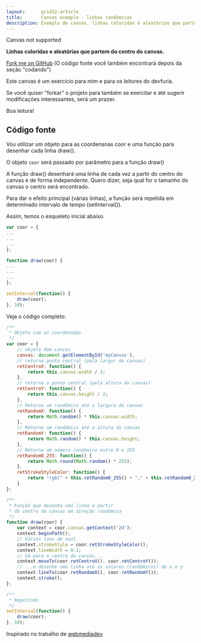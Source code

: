 ```yaml
---
layout:      grid12-article
title:       Canvas exemplo - linhas randômicas
description: Exemplo de canvas, linhas coloridas e aleatórias que partem do centro do canvas. 
---
```


<canvas id='myCanvas' height='150'>Canvas not supported</canvas>
<script>
    /**
     * Objeto com as coordenadas
     */
    var coor = {
        // objeto dom canvas
        canvas: document.getElementById('myCanvas'),
        // retorna ponto central (pela largur do canvas)
        retCentroX: function() {
            return this.canvas.width / 2;
        },
        // retorna o ponto central (pela altura do canvas)
        retCentroY: function() {
            return this.canvas.height / 2;
        },
        // Retorna um randômico até a largura do canvas
        retRandomX: function() {
            return Math.random() * this.canvas.width;
        },
        // Retorna um randômico até a altura do canvas
        retRandomY: function() {
            return Math.random() * this.canvas.height;
        },
        // Retorna um número randômico entre 0 e 255
        retRandom0_255: function() {
            return Math.round(Math.random() * 255);
        },
        retStrokeStyleColor: function() {
            return "rgb(" + this.retRandom0_255() + "," + this.retRandom0_255() + "," + this.retRandom0_255() + ")";
        }
    };

    /**
     * Função que desenha uma linha a partir
     * do centro do canvas em direção randômica
     */
    function draw(coor) {
        var context = coor.canvas.getContext('2d');
        context.beginPath();
        // Vários tons de azul
        context.strokeStyle = coor.retStrokeStyleColor();
        context.lineWidth = 0.1;
        // Vá para o centro do canvas...
        context.moveTo(coor.retCentroX(), coor.retCentroY());
        // ...e desenhe uma linha até os valores (randômicos) de x e y
        context.lineTo(coor.retRandomX(), coor.retRandomY());
        context.stroke();
    }
    ;

    /**
     * Repetindo
     */
    setInterval(function() {
        draw(coor);
    }, 10);
</script>


__Linhas coloridas e aleatórias que partem do centro do canvas.__

[Fork me on GitHub](https://github.com/devfuria/canvas/tree/master/linhas-rando-coloridas "link-externo") (O código 
fonte você também encontrará depois da seção "codando")

Este canvas é um exercício para mim e para os leitores do devfuria.

Se você quiser "forkar" o projeto para também se exercitar e até sugerir modificações interessantes, será um prazer.

Boa leitura!



Código fonte
---

Vou utilizar um objeto para as coordenanas coor e uma função para desenhar cada linha draw().

O objeto `coor` será passado por parâmetro para a função draw()

A função draw() desenhará uma linha de cada vez a partir do centro do canvas e de forma independente. Quero dizer, seja
qual for o tamanho do canvas o centro será encontrado.

Para dar o efeito principal (várias linhas), a função será repetida em determinado intervalo de tempo (setInterval()).

Assim, temos o esqueleto inicial abaixo.

```javascript
var coor = {
...
...
...
};

function draw(coor) {
...
...
...
};

setInterval(function() {
    draw(coor);
}, 10);
```


Veja o código completo:

```javascript
/**
 * Objeto com as coordenadas
 */
var coor = {
    // objeto dom canvas
    canvas: document.getElementById('myCanvas'),
    // retorna ponto central (pela largur do canvas)
    retCentroX: function() {
        return this.canvas.width / 2;
    },
    // retorna o ponto central (pela altura do canvas)
    retCentroY: function() {
        return this.canvas.height / 2;
    },
    // Retorna um randômico até a largura do canvas
    retRandomX: function() {
        return Math.random() * this.canvas.width;
    },
    // Retorna um randômico até a altura do canvas
    retRandomY: function() {
        return Math.random() * this.canvas.height;
    },
    // Retorna um número randômico entre 0 e 255
    retRandom0_255: function() {
        return Math.round(Math.random() * 255);
    },
    retStrokeStyleColor: function() {
        return "rgb(" + this.retRandom0_255() + "," + this.retRandom0_255() + "," + this.retRandom0_255() + ")";
    }
};

/**
 * Função que desenha uma linha a partir
 * do centro do canvas em direção randômica
 */
function draw(coor) {
    var context = coor.canvas.getContext('2d');
    context.beginPath();
    // Vários tons de azul
    context.strokeStyle = coor.retStrokeStyleColor();
    context.lineWidth = 0.1;
    // Vá para o centro do canvas...
    context.moveTo(coor.retCentroX(), coor.retCentroY());
    // ...e desenhe uma linha até os valores (randômicos) de x e y
    context.lineTo(coor.retRandomX(), coor.retRandomY());
    context.stroke();
};

/**
 * Repetindo
 */
setInterval(function() {
    draw(coor);
}, 10);
```

Inspirado no trabalho de [webmediadev](http://webmediadev.wordpress.com/2011/10/14/js-exercise-random-lines/ "link-externo")
